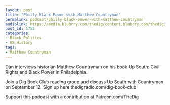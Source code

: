 ```yaml
---
layout: post
title: "Philly Black Power with Matthew Countryman"
permalink: podcast/philly-black-power-with-matthew-countryman
audiolink: https://media.blubrry.com/thedig/content.blubrry.com/thedig/The_Dig-EP_270-Countryman.mp3
post_id: 1752
categories: 
- Black Politics
- US History
tags: 
- Matthew Countryman
---
```


Dan interviews historian Matthew Countryman on his book 
Up South: Civil Rights and Black Power in Philadelphia.

Join a Dig Book Club reading group and discuss 
Up South with Countryman on September 12. Sign up here thedigradio.com/dig-book-club

Support this podcast with a contribution at Patreon.com/TheDig